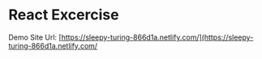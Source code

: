# React Excercise

Demo Site Url: [https://sleepy-turing-866d1a.netlify.com/](https://sleepy-turing-866d1a.netlify.com/
